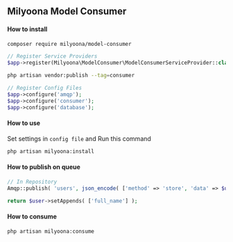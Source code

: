## Milyoona Model Consumer

#### How to install

```bash
composer require milyoona/model-consumer
```

```php
// Register Service Providers
$app->register(Milyoona\ModelConsumer\ModelConsumerServiceProvider::class);
```

```bash
php artisan vendor:publish --tag=consumer
```

```php
// Register Config Files
$app->configure('amqp');
$app->configure('consumer');
$app->configure('database');
```

#### How to use

Set settings in <code>config file</code> and Run this command

```bash
php artisan milyoona:install
```

#### How to publish on queue

```php
// In Repository
Amqp::publish( 'users', json_encode( ['method' => 'store', 'data' => $user->setAppends([])] ) ); // method: store, update, delete, forceDelete

return $user->setAppends( ['full_name'] );
```

#### How to consume

```bash
php artisan milyoona:consume
```